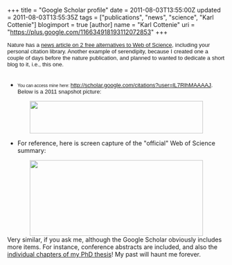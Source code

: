 +++
title = "Google Scholar profile"
date = 2011-08-03T13:55:00Z
updated = 2011-08-03T13:55:35Z
tags = ["publications", "news", "science", "Karl Cottenie"]
blogimport = true 
[author]
	name = "Karl Cottenie"
	uri = "https://plus.google.com/116634918193112072853"
+++

<span class="Apple-style-span" style="font-family: Arial; font-size: 13px;">Nature has a <a href="http://www.nature.com/news/2011/110802/full/476018a.html">news article on 2 free alternatives to Web of Science</a>, including your personal citation library. Another example of serendipity, because I created one a couple of days before the nature publication, and planned to wanted to dedicate a short blog to it, i.e., this one.&nbsp;</span><br /><br /><ul><li><span class="Apple-style-span" style="font-family: Arial;"><span class="Apple-style-span" style="font-size: x-small;">You can access mine here:&nbsp;</span></span><span class="Apple-style-span" style="font-family: Arial; font-size: 13px;"><a href="http://scholar.google.com/citations?user=lL7RlhMAAAAJ">http://scholar.google.com/citations?user=lL7RlhMAAAAJ</a>. Below is a 2011 snapshot picture:</span></li></ul><div class="separator" style="clear: both; text-align: center;"><a href="http://1.bp.blogspot.com/-mcTDngKpZOk/TjmJa5AQg2I/AAAAAAAAMXk/3lIXCAzr0fM/s1600/Picture+5.png" imageanchor="1" style="margin-left: 1em; margin-right: 1em;"><img border="0" height="75" src="http://1.bp.blogspot.com/-mcTDngKpZOk/TjmJa5AQg2I/AAAAAAAAMXk/3lIXCAzr0fM/s400/Picture+5.png" width="400" /></a></div><ul><li>For reference, here is screen capture of the "official" Web of Science summary:</li></ul><div class="separator" style="clear: both; text-align: center;"><a href="http://3.bp.blogspot.com/-Xa9FdwwAsZs/TjmJB1XzFzI/AAAAAAAAMXg/gnYOTlVBe-k/s1600/Picture+4.png" imageanchor="1" style="margin-left: 1em; margin-right: 1em;"><img border="0" height="175" src="http://3.bp.blogspot.com/-Xa9FdwwAsZs/TjmJB1XzFzI/AAAAAAAAMXg/gnYOTlVBe-k/s400/Picture+4.png" width="400" /></a></div><div class="separator" style="clear: both; text-align: left;">Very similar, if you ask me, although the Google Scholar obviously includes more items. For instance, conference abstracts are included, and also the <a href="http://scholar.google.com/citations?view_op=view_citation&amp;hl=en&amp;user=lL7RlhMAAAAJ&amp;cstart=20&amp;citation_for_view=lL7RlhMAAAAJ:IWHjjKOFINEC">individual chapters of my PhD thesis</a>! My past will haunt me forever.</div><div><br /></div>
